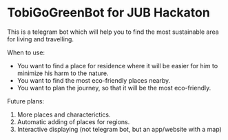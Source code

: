 # TobiGoGreenBot for JUB Hackaton

This is a telegram bot which will help you to find the most sustainable area for living and travelling.

When to use:
- You want to find a place for residence where it will be easier for him to minimize his harm to the nature.
- You want to find the most eco-friendly places nearby.
- You want to plan the journey, so that it will be the most eco-friendly.

Future plans:
1) More places and characterictics.
2) Automatic adding of places for regions.
3) Interactive displaying (not telegram bot, but an app/website with a map)

